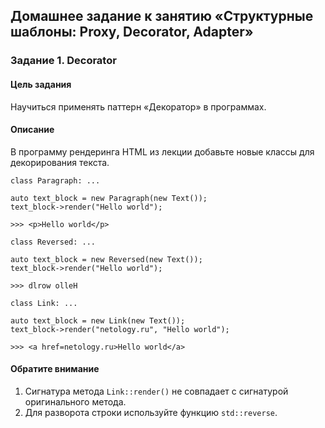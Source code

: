 ## Домашнее задание к занятию «Структурные шаблоны: Proxy, Decorator, Adapter»

### Задание 1. Decorator

#### Цель задания
Научиться применять паттерн «Декоратор» в программах.

#### Описание

В программу рендеринга HTML из лекции добавьте новые классы для декорирования текста.
```
class Paragraph: ...

auto text_block = new Paragraph(new Text());
text_block->render("Hello world");

>>> <p>Hello world</p>
```

```
class Reversed: ...

auto text_block = new Reversed(new Text());
text_block->render("Hello world");

>>> dlrow olleH
```

```
class Link: ...

auto text_block = new Link(new Text());
text_block->render("netology.ru", "Hello world");

>>> <a href=netology.ru>Hello world</a>
```

#### Обратите внимание

1. Сигнатура метода `Link::render()` не совпадает с сигнатурой оригинального метода.
2. Для разворота строки используйте функцию `std::reverse`.
